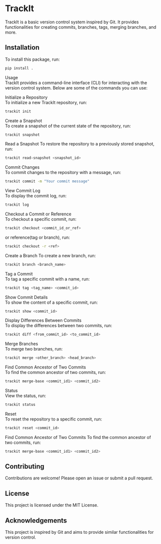 # TrackIt

TrackIt is a basic version control system inspired by Git. It provides functionalities for creating commits, branches, tags, merging branches, and more.

## Installation

To install this package, run:

```sh
pip install .
```

Usage\
TrackIt provides a command-line interface (CLI) for interacting with the version control system. Below are some of the commands you can use:

Initialize a Repository\
To initialize a new TrackIt repository, run:
```sh
trackit init
```

Create a Snapshot\
To create a snapshot of the current state of the repository, run:
```sh
trackit snapshot
```

Read a Snapshot
To restore the repository to a previously stored snapshot, run:
```sh
trackit read-snapshot <snapshot_id>
```

Commit Changes\
To commit changes to the repository with a message, run:
```sh
trackit commit -m "Your commit message"
```

View Commit Log\
To display the commit log, run:
```sh
trackit log
```
Checkout a Commit or Reference\
To checkout a specific commit, run:
```sh
trackit checkout <commit_id_or_ref>
```
or reference(tag or branch), run:
```sh
trackit checkout -r <ref>
```
Create a Branch
To create a new branch, run:
```sh
trackit branch <branch_name>
```

Tag a Commit\
To tag a specific commit with a name, run:
```sh
trackit tag <tag_name> <commit_id>
```

Show Commit Details\
To show the content of a specific commit, run:
```sh
trackit show <commit_id>
```

Display Differences Between Commits\
To display the differences between two commits, run:
```sh
trackit diff <from_commit_id> <to_commit_id>
```

Merge Branches\
To merge two branches, run:
```sh
trackit merge <other_branch> <head_branch>
```

Find Common Ancestor of Two Commits\
To find the common ancestor of two commits, run:
```sh
trackit merge-base <commit_id1> <commit_id2>
```

Status\
View the status, run:
```sh
trackit status
```

Reset\
To reset the repository to a specific commit, run:
```sh
trackit reset <commit_id>
```

Find Common Ancestor of Two Commits
To find the common ancestor of two commits, run:
```sh
trackit merge-base <commit_id1> <commit_id2>
```

## Contributing
Contributions are welcome! Please open an issue or submit a pull request.

## License
This project is licensed under the MIT License.

## Acknowledgements
This project is inspired by Git and aims to provide similar functionalities for version control.
